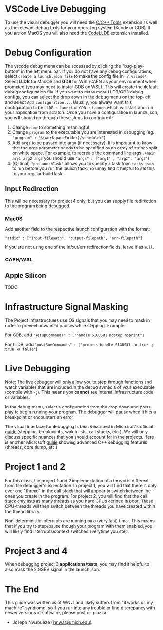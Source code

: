 <h1>VSCode Live Debugging</h1>

To use the visual debugger you will need the [C/C++ Tools](https://marketplace.visualstudio.com/items?itemName=ms-vscode.cpptools) extension as well as the relevant debug tools for your operating system (Xcode or GDB). If you are on MacOS you will also need the [CodeLLDB](https://marketplace.visualstudio.com/items?itemName=vadimcn.vscode-lldb) extension installed. 

<h1>Debug Configuration</h1>

The vscode debug menu can be accessed by clicking the "bug-play-button" in the left menu bar. If you do not have any debug configurations, select `create a launch.json file` to make the config file in `./.vscode/`. Select **LLDB** for MacOS and **GDB** for WSL/CAEN as your environment when prompted (you may need to install GDB on WSL). This will create the default debug configuration file. If you want to make more LLDB/GDB debug configs, you can select the drop down in the debug menu on the top-left and select `Add configuration...`. Usually, you always want this configuration to be `LLDB : Launch` or `GDB : Launch` which will start and run your application from scratch. Once you have a configuration in launch.json, you will should go through these steps to configure it:

1. Change `name` to something meaningful
2. Change `program` to the executable you are interested in debugging (eg. `"program" : "${workspaceFolder}/scheduler"`)
3. Add `args` to be passed into argv (if necessary). It is important to know that the args parameter needs to be specified as an array of strings split on white space. For example, to recreate the command line args `./main arg1 arg2 arg3` you should use `"args" : ["arg1" , "arg2", "arg3"]`
4. (Optinal) `"preLaunchTask"` allows you to specify a task from `tasks.json` to run before you run the launch task. Yo umay find it helpful to set this to your regular build task.

<h2>Input Redirection</h2>

This will be necessary for project 4 only, but you can supply file redirection to the program being debugged.

<h3>MacOS</h3>

Add another field to the respective launch configuration with the format:

`"stdio" : ["input-filepath", "output-filepath", "err-filepath"]`

If you are not using one of the in/out/err redirection fields, leave it as `null`.

<h3>CAEN/WSL</h3>

<h2>Apple Silicon</h2>

TODO

<h1>Infrastructure Signal Masking</h1>

The Project infrastructures use OS signals that you may need to mask in order to prevent unwanted pauses while stepping. Example:

For GDB, add `"setupCommands" : ["handle SIGUSR1 nostop noprint"]`

For LLDB, add `"postRunCommands" : ["process handle SIGUSR1 -n true -p true -s false"]`

<h1>Live Debugging</h1>

Note: The live debugger will only allow you to step through functions and watch variables that are included in the debug symbols of your executable (compile with `-g`). This means you **cannot** see internal infrastructure code or variables.

In the debug menu, select a configuration from the drop down and press play to begin running your program. The debugger will pause when it hits a breakpoint or encounters an error.

The visual interface for debugging is best described in Microsoft's official [guide](https://code.visualstudio.com/docs/editor/debugging) (stepping, breakpoints, watch lists, call stacks, etc.). We will only discuss specific nuances that you should account for in the projects. Here is another Microsoft [guide](https://code.visualstudio.com/docs/cpp/cpp-debug) showing advanced C++ debugging features (threads, core dump, etc.)

<h1>Project 1 and 2</h1>

For this class, the project 1 and 2 implementation of a thread is different from the debugger's expectation. In project 1, you will find that there is only ever one "thread" in the call stack that will appear to switch between the ones you create in the program. For project 2, you will find that the call stack only lists as many threads as you have CPUs defined in boot. These CPU-threads will then switch between the threads you have created within the thread library.

Non-deterministic interrupts are running on a (very fast) timer. This means that if you try to step/pause though your program with them enabled, you will likely find interrupts/context switches everytime you step.

<h1>Project 3 and 4</h1>

When debugging project 3 **applications/tests**, you may find it helpful to also mask the SIGSEV signal in the launch.json.

<h1>The End</h1>

This guide was written as of WN21 and likely suffers from "it works on my machine" syndrome, so if you run into any trouble or find discrepancy with newer versions of software, please post on piazza.

- Joseph Nwabueze (jnnwa@umich.edu).